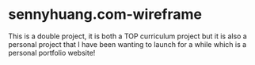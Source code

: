 # sennyhuang.com-wireframe
This is a double project, it is both a TOP curriculum project but it is also a personal project that I have been wanting to launch for a while which is a personal portfolio website!
